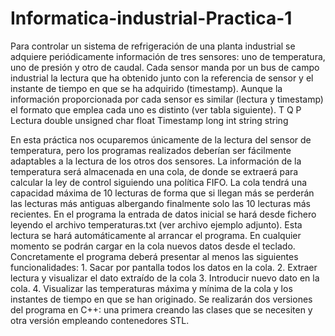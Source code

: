 # Informatica-industrial-Practica-1
Para controlar un sistema de refrigeración de una planta industrial se adquiere periódicamente información de tres sensores: uno de temperatura, uno de presión y otro de caudal. Cada sensor manda por un bus de campo industrial la lectura que ha obtenido junto con la referencia de sensor y el instante de tiempo en que se ha adquirido (timestamp). Aunque la información proporcionada por cada sensor es similar (lectura y timestamp) el formato que emplea cada uno es distinto (ver tabla siguiente).
                  T               Q            P
Lectura         double      unsigned char   float
Timestamp       long int    string           string
 


En esta práctica nos ocuparemos únicamente de la lectura del sensor de temperatura, pero los programas realizados deberían ser fácilmente adaptables a la lectura de los otros dos sensores.
La información de la temperatura será almacenada en una cola, de donde se extraerá para calcular la ley de control siguiendo una política FIFO. La cola tendrá una capacidad máxima de 10 lecturas de forma que si llegan más se perderán las lecturas más antiguas albergando finalmente solo las 10 lecturas más recientes.
En el programa la entrada de datos inicial se hará desde fichero leyendo el archivo temperaturas.txt (ver archivo ejemplo adjunto). Esta lectura se hará automáticamente al arrancar el programa. En cualquier momento se podrán cargar en la cola nuevos datos desde el teclado. Concretamente el programa deberá presentar al menos las siguientes funcionalidades: 1. Sacar por pantalla todos los datos en la cola. 2. Extraer lectura y visualizar el dato extraído de la cola 3. Introducir nuevo dato en la cola. 4. Visualizar las temperaturas máxima y mínima de la cola y los instantes de tiempo en que se han originado.
Se realizarán dos versiones del programa en C++: una primera creando las clases que se necesiten y otra versión empleando contenedores STL.
